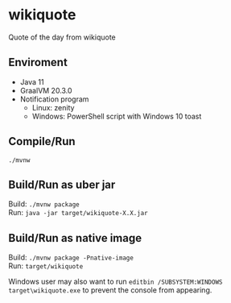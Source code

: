 # wikiquote

Quote of the day from wikiquote

## Enviroment

- Java 11
- GraalVM 20.3.0
- Notification program
  - Linux: zenity
  - Windows: PowerShell script with Windows 10 toast

## Compile/Run

`./mvnw`

## Build/Run as uber jar

Build: `./mvnw package`  
Run: `java -jar target/wikiquote-X.X.jar`

## Build/Run as native image

Build: `./mvnw package -Pnative-image`  
Run: `target/wikiquote`

Windows user may also want to run `editbin /SUBSYSTEM:WINDOWS target\wikiquote.exe`
to prevent the console from appearing.
